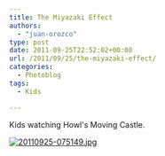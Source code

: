 ```yaml
---
title: The Miyazaki Effect
authors: 
  - "juan-orozco"
type: post
date: 2011-09-25T22:52:02+00:00
url: /2011/09/25/the-miyazaki-effect/
categories:
  - Photoblog
tags:
  - Kids

---
```

Kids watching Howl's Moving Castle. 

[<img src="http://juanthedesigner.files.wordpress.com/2011/09/20110925-075149.jpg?w=580" alt="20110925-075149.jpg" class="alignnone size-full" data-recalc-dims="1" />][1]

 [1]: http://juanthedesigner.files.wordpress.com/2011/09/20110925-075149.jpg?w=580